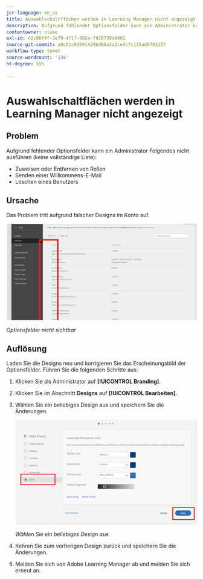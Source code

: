 ```yaml
---
jcr-language: en_us
title: Auswahlschaltflächen werden in Learning Manager nicht angezeigt
description: Aufgrund fehlender Optionsfelder kann ein Administrator keine Rollen zuweisen oder entfernen, keine Willkommens-E-Mail senden oder Benutzer löschen.
contentowner: nluke
exl-id: d2c86f9f-3e79-4f1f-992e-f92873940061
source-git-commit: a0c01c0d691429bd66a3a2ce4cfc175ad0703157
workflow-type: tm+mt
source-wordcount: '134'
ht-degree: 55%

---
```


# Auswahlschaltflächen werden in Learning Manager nicht angezeigt

## Problem

Aufgrund fehlender Optionsfelder kann ein Administrator Folgendes nicht ausführen (keine vollständige Liste):

* Zuweisen oder Entfernen von Rollen
* Senden einer Willkommens-E-Mail
* Löschen eines Benutzers

## Ursache

Das Problem tritt aufgrund falscher Designs im Konto auf.

![](assets/radio-buttons.png)

*Optionsfelder nicht sichtbar*

## Auflösung

Laden Sie die Designs neu und korrigieren Sie das Erscheinungsbild der Optionsfelder. Führen Sie die folgenden Schritte aus:

1. Klicken Sie als Administrator auf **[!UICONTROL Branding]**.
1. Klicken Sie im Abschnitt **Designs** auf **[!UICONTROL Bearbeiten].**
1. Wählen Sie ein beliebiges Design aus und speichern Sie die Änderungen.

   ![](assets/set-themes.png)

   *Wählen Sie ein beliebiges Design aus*

1. Kehren Sie zum vorherigen Design zurück und speichern Sie die Änderungen.
1. Melden Sie sich von Adobe Learning Manager ab und melden Sie sich erneut an.
